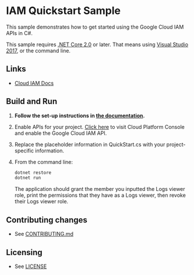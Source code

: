 # IAM Quickstart Sample

This sample demonstrates how to get started using the Google Cloud IAM APIs
in C#.

This sample requires [.NET Core 2.0](https://www.microsoft.com/net/core) or
later.  That means using [Visual Studio 2017](https://www.visualstudio.com/), 
or the command line. 

## Links

- [Cloud IAM Docs](https://cloud.google.com/iam/docs/)

## Build and Run

1.  **Follow the set-up instructions in [the documentation](https://cloud.google.com/dotnet/docs/setup).**

1.  Enable APIs for your project.
    [Click here](https://console.cloud.google.com/flows/enableapi?apiid=iam.googleapis.com&showconfirmation=true)
    to visit Cloud Platform Console and enable the Google Cloud IAM API.

1.  Replace the placeholder information in QuickStart.cs with your project-specific information. 

1.  From the command line:

    ```bash
    dotnet restore
    dotnet run
    ```

    The application should grant the member you inputted the Logs viewer role, print the permissions that
    they have as a Logs viewer, then revoke their Logs viewer role.

## Contributing changes

* See [CONTRIBUTING.md](../../../CONTRIBUTING.md)

## Licensing

* See [LICENSE](../../../LICENSE)